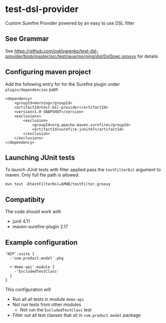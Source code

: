 # test-dsl-provider
Custom Surefire Provider powered by an easy to use DSL filter

## See Grammar
See https://github.com/osklyarenko/test-dsl-provider/blob/master/src/test/java/morning/dsl/DslSpec.groovy for details
## Configuring maven project
Add the following entry for for the Surefire plugin under `plugin/dependencies` path
```
<dependency>
    <groupId>morning</groupId>
    <artifactId>test-dsl-provider</artifactId>
    <version>1.0-SNAPSHOT</version>
    <exclusions>
        <exclusion>
            <groupId>org.apache.maven.surefire</groupId>
            <artifactId>surefire-junit47</artifactId>
        </exclusion>
    </exclusions>
</dependency>
```
## Launching JUnit tests
To launch JUnit tests with filter applied pass the `testFilterDsl` argument to maven. Only full file path is allowed.
```
mvn test -DtestFilterDsl=$PWD/testFilter.groovy
```
## Compatibity
The code should work with
* junit 4.11
* maven-surefire-plugin 2.17

## Example configuration
```
'WIP'.suite {
  -'com.product.model'.pkg
  
  +'demo-api'.module {
    -'ExcludedTestClass'
  }
}
```
This configuration will
* Run all all tests in module `demo-api`
* Not run tests from other modules
  * Not run the `ExcludedTestClass` test
* Filter out all test classes that sit in `com.product.model` package
